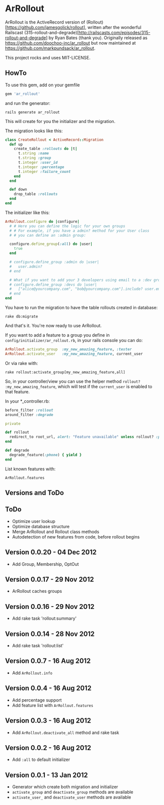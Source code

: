 # ArRollout

ArRollout is the ActiveRecord version of (Rollout)[https://github.com/jamesgolick/rollout], written
after the wonderful Railscast (315-rollout-and-degrade)[http://railscasts.com/episodes/315-rollout-and-degrade]
by Ryan Bates (thank you).
Originally released as https://github.com/doochoo-inc/ar_rollout but now maintained at https://github.com/markpundsack/ar_rollout.


This project rocks and uses MIT-LICENSE.

## HowTo

To use this gem, add on your gemfile

```ruby
gem 'ar_rollout'
```

and run the generator:

    rails generate ar_rollout

This will create for you the initializer and the migration.

The migration looks like this:

```ruby
class CreateRollout < ActiveRecord::Migration
  def up
    create_table :rollouts do |t|
      t.string :name
      t.string :group
      t.integer :user_id
      t.integer :percentage
      t.integer :failure_count
    end
  end

  def down
    drop_table :rollouts
  end
end
```

The initializer like this:

```ruby
ArRollout.configure do |configure|
  # # Here you can define the logic for your own groups
  # # For example, if you have a admin? method for your User class
  # # you can define an :admin group:

  configure.define_group(:all) do |user|
    true
  end

  # configure.define_group :admin do |user|
  #   user.admin?
  # end

  # What if you want to add your 3 developers using email to a :dev group?
  # configure.define_group :devs do |user|
  #   ["alice@yourcompany.com", "bob@yourcompany.com"].include? user.email
  # end
end
```

You have to run the migration to have the table rollouts created in database:

    rake db:migrate

And that's it. You're now ready to use ArRollout.

If you want to add a feature to a group you define in `config/initializer/ar_rollout.rb`, in your rails console
you can do:

```ruby
ArRollout.activate_group  :my_new_amazing_feature, :tester
ArRollout.activate_user   :my_new_amazing_feature, current_user
```

Or via rake with:

```
rake rollout:activate_group[my_new_amazing_feature,all]
```

So, in your controller/view you can use the helper method `rollout? :my_new_amazing_feature`, which will test if the
`current_user` is enabled to that feature.

In your *_controller.rb:

```ruby
before_filter :rollout
around_filter :degrade

private

def rollout
  redirect_to root_url, alert: "Feature unavailable" unless rollout? :phone
end

def degrade
  degrade_feature(:phone) { yield }
end
```

List known features with:

`ArRollout.features`

## Versions and ToDo

## ToDo

- Optimize user lookup
- Optimize database structure
- Merge ArRollout and Rollout class methods
- Autodetection of new features from code, before rollout begins

## Version 0.0.20 - 04 Dec 2012
- Add Group, Membership, OptOut

## Version 0.0.17 - 29 Nov 2012
- ArRollout caches groups

## Version 0.0.16 - 29 Nov 2012
- Add rake task 'rollout:summary'

## Version 0.0.14 - 28 Nov 2012
- Add rake task 'rollout:list'

## Version 0.0.7 - 16 Aug 2012
- Add `ArRollout.info`

## Version 0.0.4 - 16 Aug 2012
- Add percentage support
- Add feature list with `ArRollout.features`

## Version 0.0.3 - 16 Aug 2012
- Add `ArRollout.deactivate_all` method and rake task

## Version 0.0.2 - 16 Aug 2012
- Add `:all` to default initializer

## Version 0.0.1 - 13 Jan 2012
- Generator which create both migration and initializer
- `activate_group` and `deactivate_group` methods are available
- `activate_user_` and `deactivate_user` methods are available

